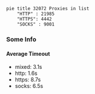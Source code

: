 
```mermaid
pie title 32072 Proxies in list
    "HTTP" : 21985
    "HTTPS": 4442
    "SOCKS" : 9001
```

### Some Info
#### Average Timeout

- mixed: 3.1s
- http: 1.6s
- https: 8.7s
- socks: 6.5s